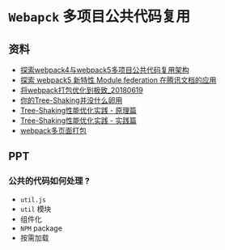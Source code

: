 # `Webapck` 多项目公共代码复用

## 资料

- [探索webpack4与webpack5多项目公共代码复用架构](https://juejin.im/post/5eb382c26fb9a04388075b45#heading-0)
- [探索 webpack5 新特性 Module federation 在腾讯文档的应用](http://www.alloyteam.com/2020/04/14338/)
- [将webpack打包优化到极致_20180619](https://juejin.im/post/5d0aea6fe51d4550a629b286)
- [你的Tree-Shaking并没什么卵用](https://segmentfault.com/a/1190000012794598)
- [Tree-Shaking性能优化实践 - 原理篇](https://juejin.im/post/5a4dc842518825698e7279a9)
- [Tree-Shaking性能优化实践 - 实践篇](https://juejin.im/post/5a4dca1d518825128654fa78)
- [webpack多页面打包](https://www.cnblogs.com/leinov/p/9932443.html)


## PPT

### 公共的代码如何处理 ?
- `util.js`
- `util` 模块
- 组件化
- `NPM` package
- 按需加载


